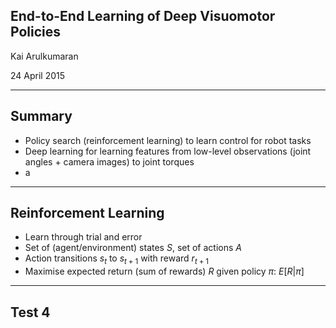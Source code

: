 ## End-to-End Learning of Deep Visuomotor Policies

Kai Arulkumaran

24 April 2015

------------------

## Summary

- Policy search (reinforcement learning) to learn control for robot tasks
- Deep learning for learning features from low-level observations (joint angles + camera images) to joint torques
- a

------------------

## Reinforcement Learning

- Learn through trial and error
- Set of (agent/environment) states $S$, set of actions $A$
- Action transitions $s_t$ to $s_{t+1}$ with reward $r_{t+1}$
- Maximise expected return (sum of rewards) $R$ given policy $\pi$: $E[R|\pi]$

------------------

## Test 4
